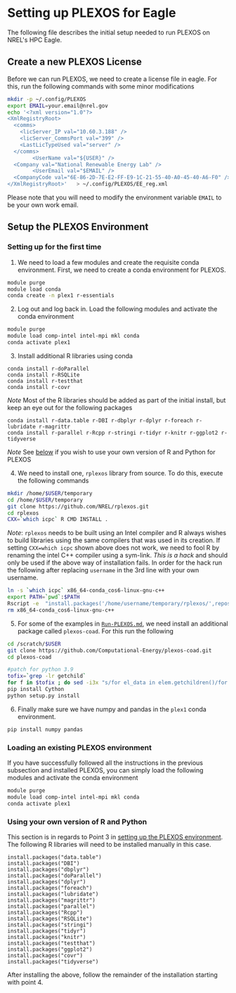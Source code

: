 # Setting up PLEXOS for Eagle

The following file describes the initial setup needed to run PLEXOS on NREL's
HPC Eagle.

## Create a new PLEXOS License

Before we can run PLEXOS, we need to create a license file in eagle. For this,
run the following commands with some minor modifications

```bash
mkdir -p ~/.config/PLEXOS
export EMAIL=your.email@nrel.gov
echo '<?xml version="1.0"?>       
<XmlRegistryRoot>       
  <comms>       
    <licServer_IP val="10.60.3.188" />       
    <licServer_CommsPort val="399" />       
    <LastLicTypeUsed val="server" />       
  </comms>       
        <UserName val="${USER}" />       
  <Company val="National Renewable Energy Lab" />       
        <UserEmail val="$EMAIL" />       
  <CompanyCode val="6E-86-2D-7E-E2-FF-E9-1C-21-55-40-A0-45-40-A6-F0" />       
</XmlRegistryRoot>'   > ~/.config/PLEXOS/EE_reg.xml
```

Please note that you will need to modify the environment variable `EMAIL` to be
your own work email.

## Setup the PLEXOS Environment

### Setting up for the first time

1. We need to load a few modules and create the requisite conda environment. First,
we need to create a conda environment for PLEXOS.

  ```bash
  module purge
  module load conda
  conda create -n plex1 r-essentials
  ```

2. Log out and log back in. Load the following modules and activate the conda environment

  ```bash
  module purge
  module load comp-intel intel-mpi mkl conda
  conda activate plex1
  ```

3. Install additional R libraries using conda

  ```
  conda install r-doParallel
  conda install r-RSQLite
  conda install r-testthat
  conda install r-covr
  ```

  *Note* Most of the R libraries should be added as part of the initial install, but
  keep an eye out for the following packages

  ```
  conda install r-data.table r-DBI r-dbplyr r-dplyr r-foreach r-lubridate r-magrittr       
  conda install r-parallel r-Rcpp r-stringi r-tidyr r-knitr r-ggplot2 r-tidyverse       
  ```

  *Note* See [below](Setup-PLEXOS.md#using-your-own-version-of-r-and-python) if you wish to use your own version of R and Python for PLEXOS

4. We need to install one, `rplexos` library from source. To do this, execute
the following commands

  ```bash
  mkdir /home/$USER/temporary    
  cd /home/$USER/temporary
  git clone https://github.com/NREL/rplexos.git
  cd rplexos
  CXX=`which icpc` R CMD INSTALL .
  ```

  *Note*: `rplexos` needs to be built using an Intel compiler and R always wishes to
  build libraries using the same compilers that was used in its creation. If
  setting `CXX=which icpc` shown above does not work, we need to fool R by renaming
  the intel C++ compiler using a sym-link. *This is a hack* and should only be used
  if the above way of installation fails. In order for the hack run the following
  after replacing `username` in the 3rd line with your own username.

  ```bash
  ln -s `which icpc` x86_64-conda_cos6-linux-gnu-c++
  export PATH=`pwd`:$PATH
  Rscript -e  "install.packages('/home/username/temporary/rplexos/',repos=NULL,type='source')"
  rm x86_64-conda_cos6-linux-gnu-c++
  ```

5. For some of the examples in [`Run-PLEXOS.md`](Run-PLEXOS.md), we need install
an additional package called `plexos-coad`. For this run the following

  ```bash
  cd /scratch/$USER
  git clone https://github.com/Computational-Energy/plexos-coad.git
  cd plexos-coad

  #patch for python 3.9
  tofix=`grep -lr getchild`
  for f in $tofix ; do sed -i3x "s/for el_data in elem.getchildren()/for el_data in list\(elem\)/" $f ; done
  pip install Cython
  python setup.py install
  ```

6. Finally make sure we have numpy and pandas in the `plex1` conda environment.

  ```bash
  pip install numpy pandas
  ```

### Loading an existing PLEXOS environment

If you have successfully followed all the instructions in the previous subsection
and installed PLEXOS, you can simply load the following modules and activate the
conda environment

```bash
module purge
module load comp-intel intel-mpi mkl conda
conda activate plex1
```

### Using your own version of R and Python

This section is in regards to Point 3 in [setting up the PLEXOS environment](Setup-PLEXOS.md#setting-up-for-the-first-time).
The following R libraries will need to be installed manually in this case.

```
install.packages("data.table")
install.packages("DBI")
install.packages("dbplyr")
install.packages("doParallel")
install.packages("dplyr")
install.packages("foreach")
install.packages("lubridate")
install.packages("magrittr")
install.packages("parallel")
install.packages("Rcpp")
install.packages("RSQLite")
install.packages("stringi")
install.packages("tidyr")
install.packages("knitr")
install.packages("testthat")
install.packages("ggplot2")
install.packages("covr")
install.packages("tidyverse")
```

After installing the above, follow the remainder of the installation starting with
point 4.
